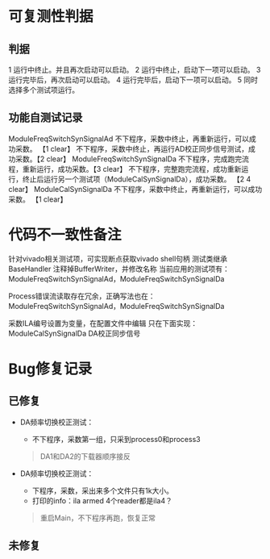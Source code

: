 # 可复测性判据
## 判据
  1 运行中终止。并且再次启动可以启动。
  2 运行中终止，启动下一项可以启动。
  3 运行完毕后，再次启动可以启动。
  4 运行完毕后，启动下一项可以启动。
  5 同时选择多个测试项运行。
## 功能自测试记录
  ModuleFreqSwitchSynSignalAd
  不下程序，采数中终止，再重新运行，可以成功采数。 【1 clear】
  不下程序，采数中终止，再运行AD校正同步信号测试，成功采数。【2 clear】
  ModuleFreqSwitchSynSignalDa
  不下程序，完成跑完流程，重新运行，成功采数。【3 clear】
  不下程序，完整跑完流程，成功重新运行，终止后运行另一个测试项（ModuleCalSynSignalDa），成功采数。 【2 4 clear】
  ModuleCalSynSignalDa
  不下程序，采数中终止，再重新运行，可以成功采数。 【1 clear】

# 代码不一致性备注
  针对vivado相关测试项，可实现断点获取vivado shell句柄
  测试类继承BaseHandler
  注释掉BufferWriter，并修改名称
  当前应用的测试项有：ModuleFreqSwitchSynSignalAd，ModuleFreqSwitchSynSignalDa

  Process错误流读取存在冗余，正确写法也在：ModuleFreqSwitchSynSignalAd，ModuleFreqSwitchSynSignalDa

  采数ILA编号设置为变量，在配置文件中编辑
  只在下面实现：ModuleCalSynSignalDa DA校正同步信号
  
# Bug修复记录
## 已修复
  - DA频率切换校正测试：
    - 不下程序，采数第一组，只采到process0和process3
    > DA1和DA2的下载器顺序接反 

  - DA频率切换校正测试：
    - 下程序，采数，采出来多个文件只有1k大小。
    - 打印的info：ila armed 4个reader都是ila4？
    > 重启Main，不下程序再跑，恢复正常

## 未修复

